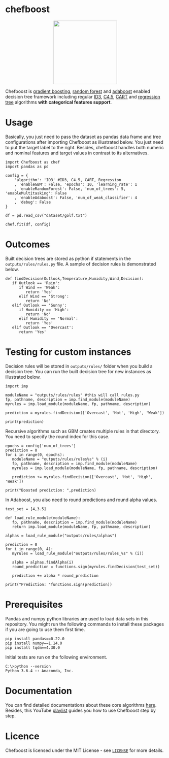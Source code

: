 # chefboost

<p align="center"><img src="https://raw.githubusercontent.com/serengil/chefboost/master/icon/chefboost.jpg" width="200" height="200"></p>

Chefboost is [gradient boosting](https://sefiks.com/2018/10/04/a-step-by-step-gradient-boosting-decision-tree-example/), [random forest](https://sefiks.com/2017/11/19/how-random-forests-can-keep-you-from-decision-tree/) and [adaboost](https://sefiks.com/2018/11/02/a-step-by-step-adaboost-example/) enabled decision tree framework including regular [ID3](https://sefiks.com/2017/11/20/a-step-by-step-id3-decision-tree-example/), [C4.5](https://sefiks.com/2018/05/13/a-step-by-step-c4-5-decision-tree-example/), [CART](https://sefiks.com/2018/08/27/a-step-by-step-cart-decision-tree-example/) and [regression tree](https://sefiks.com/2018/08/28/a-step-by-step-regression-decision-tree-example/) algorithms **with categorical features support**.

# Usage

Basically, you just need to pass the dataset as pandas data frame and tree configurations after importing Chefboost as illustrated below. You just need to put the target label to the right. Besides, chefboost handles both numeric and nominal features and target values in contrast to its alternatives.

```
import Chefboost as chef
import pandas as pd

config = {
	'algorithm': 'ID3' #ID3, C4.5, CART, Regression
	, 'enableGBM': False, 'epochs': 10, 'learning_rate': 1
	, 'enableRandomForest': False, 'num_of_trees': 5, 'enableMultitasking': False
	, 'enableAdaboost': False, 'num_of_weak_classifier': 4
	, 'debug': False
}

df = pd.read_csv("dataset/golf.txt")

chef.fit(df, config)
```

# Outcomes

Built decision trees are stored as python if statements in the `outputs/rules/rules.py` file. A sample of decision rules is demonstrated below.

```
def findDecision(Outlook,Temperature,Humidity,Wind,Decision):
   if Outlook == 'Rain':
      if Wind == 'Weak':
         return 'Yes'
      elif Wind == 'Strong':
         return 'No'
   elif Outlook == 'Sunny':
      if Humidity == 'High':
         return 'No'
      elif Humidity == 'Normal':
         return 'Yes'
   elif Outlook == 'Overcast':
      return 'Yes'
 ```

# Testing for custom instances

Decision rules will be stored in `outputs/rules/` folder when you build a decision tree. You can run the built decision tree for new instances as illustrated below.

```
import imp

moduleName = "outputs/rules/rules" #this will call rules.py
fp, pathname, description = imp.find_module(moduleName)
myrules = imp.load_module(moduleName, fp, pathname, description)

prediction = myrules.findDecision(['Overcast', 'Hot', 'High', 'Weak'])

print(prediction)
```

Recursive algorithms such as GBM creates multiple rules in that directory. You need to specify the round index for this case.

```
epochs = config['num_of_trees']
prediction = 0
for i in range(0, epochs):
   moduleName = "outputs/rules/rules%s" % (i)
   fp, pathname, description = imp.find_module(moduleName)
   myrules = imp.load_module(moduleName, fp, pathname, description)
   
   prediction += myrules.findDecision(['Overcast', 'Hot', 'High', 'Weak'])

print("Boosted prediction: ",prediction)
```

In Adaboost, you also need to round predictions and round alpha values.

```
test_set = [4,3.5]

def load_rule_module(moduleName):
   fp, pathname, description = imp.find_module(moduleName)
   return imp.load_module(moduleName, fp, pathname, description)

alphas = load_rule_module("outputs/rules/alphas")

prediction = 0
for i in range(0, 4):
   myrules = load_rule_module("outputs/rules/rules_%s" % (i))
   
   alpha = alphas.findAlpha(i)
   round_prediction = functions.sign(myrules.findDecision(test_set))
   
   prediction += alpha * round_prediction

print("Prediction: "functions.sign(prediction))
```

# Prerequisites

Pandas and numpy python libraries are used to load data sets in this repository. You might run the following commands to install these packages if you are going to use them first time.

```
pip install pandas==0.22.0
pip install numpy==1.14.0
pip install tqdm==4.30.0
```

Initial tests are run on the following environment.

 ```
C:\>python --version
Python 3.6.4 :: Anaconda, Inc.
 ```
 
# Documentation

You can find detailed documentations about these core algorithms [here](https://sefiks.com/tag/decision-tree/). Besides, this YouTube [playlist](https://www.youtube.com/playlist?list=PLsS_1RYmYQQHp_xZObt76dpacY543GrJD) guides you how to use Chefboost step by step.

# Licence

Chefboost is licensed under the MIT License - see [`LICENSE`](https://github.com/serengil/chefboost/blob/master/LICENSE) for more details.
